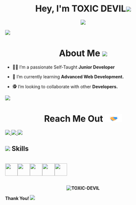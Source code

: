 <h1 align="center"><b>Hey, I'm TOXIC DEVIL</b><img src="https://raw.githubusercontent.com/TOXIC-DEVIL/TOXIC-DEVIL/TOXIC-DEVIL-OFFICIAL/media/Hi.gif" width="35"></h1>

<p align="center">
  <a href="https://github.com/TOXIC-DEVIL"><img src="https://readme-typing-svg.demolab.com/?lines=<Hobby+Developer/>&font=Time+New+Roman&color=90EE90&size=25&center=true&vCenter=true&width=600&height=100"></a>
</p>

<img src="https://user-images.githubusercontent.com/73097560/115834477-dbab4500-a447-11eb-908a-139a6edaec5c.gif">

<h1 align="center"><b>About Me </b><img src="https://i.pinimg.com/originals/c1/e9/51/c1e95172d8c115d66148cb9ad68c1c74.gif" width="35"></h1>

- 🧑‍🏫 I’m a passionate Self-Taught **Junior Developer**

- 📖 I’m currently learning **Advanced Web Development.**

- 🕵️ I’m looking to collaborate with other **Developers.**

<img src="https://user-images.githubusercontent.com/73097560/115834477-dbab4500-a447-11eb-908a-139a6edaec5c.gif">

<h1 align="center"><b>Reach Me Out </b><img src="https://github.com/0xAbdulKhalid/0xAbdulKhalid/raw/main/assets/mdImages/handshake.gif" width="55"></h1>

  <a href="mailto:toxicdevil.abhinav@gmail.com?subject=[%20FROM%20GITHUB%20]%20Enter%20your%20subject%20here">
    <img src="https://img.shields.io/badge/Gmail-D14836?style=for-the-badge&logo=gmail&logoColor=white" />
  </a>
  <a href="https://www.instagram.com/_toxic._devil_">
    <img src="https://img.shields.io/badge/Instagram-E75480?style=for-the-badge&logo=instagram&logoColor=white" />
  </a>
<a href="https://t.me/toxic_devil_official">
    <img src="https://img.shields.io/badge/Telegram-2AABEE?style=for-the-badge&logo=telegram&logoColor=white" />
  </a>
<b>

## <img src="https://media2.giphy.com/media/QssGEmpkyEOhBCb7e1/giphy.gif?cid=ecf05e47a0n3gi1bfqntqmob8g9aid1oyj2wr3ds3mg700bl&rid=giphy.gif" width ="35"><b> Skills</b>
<br>

<div style="display: flex;">
    <img src="https://www.citypng.com/public/uploads/small/11662226392uom4gsi9ddb1c81ipfx2u4imargvwq7uskhdui1pj4f6xufjz0jkfzqzduhjuifts0dzcnykgszw6isfutq2nlwb51ef4gm0dt8d.png" height="40px" width="40px">
    <img src="https://upload.wikimedia.org/wikipedia/commons/thumb/c/c3/Python-logo-notext.svg/1869px-Python-logo-notext.svg.png" height="40px" width="40px">
    <img src="https://i.ibb.co/P9PtWRT/download-removebg-preview.png" height="40px" width="40px">
    <img src="https://upload.wikimedia.org/wikipedia/commons/thumb/d/d5/CSS3_logo_and_wordmark.svg/1200px-CSS3_logo_and_wordmark.svg.png" height="40px" width="40px">
    <img src="https://cdn-icons-png.flaticon.com/512/919/919832.png" height="40px" width="40px">
</div><br>

<p align="center"> <img src="https://komarev.com/ghpvc/?username=TOXIC-DEVIL&label=Profile%20Viewers&color=ffa500&style=flat" alt="TOXIC-DEVIL" /> </p>

<p>Thank You! <img src="https://em-content.zobj.net/source/noto-emoji-animations/344/upside-down-face_1f643.gif" hight ="20px" width ="20px"></p>
